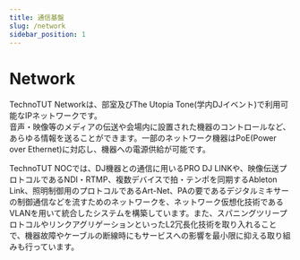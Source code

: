 ```yaml
---
title: 通信基盤
slug: /network
sidebar_position: 1
---
```

# Network
TechnoTUT Networkは、部室及びThe Utopia Tone(学内DJイベント)で利用可能なIPネットワークです。  
音声・映像等のメディアの伝送や会場内に設置された機器のコントロールなど、あらゆる情報を送ることができます。一部のネットワーク機器はPoE(Power over Ethernet)に対応し、機器への電源供給が可能です。  

TechnoTUT NOCでは、DJ機器との通信に用いるPRO DJ LINKや、映像伝送プロトコルであるNDI・RTMP、複数デバイスで拍・テンポを同期するAbleton Link、照明制御用のプロトコルであるArt-Net、PAの要であるデジタルミキサーの制御通信などを流すためのネットワークを、ネットワーク仮想化技術であるVLANを用いて統合したシステムを構築しています。また、スパニングツリープロトコルやリンクアグリゲーションといったL2冗長化技術を取り入れることで、機器故障やケーブルの断線時にもサービスへの影響を最小限に抑える取り組みも行っています。